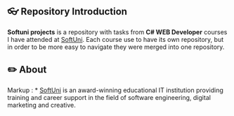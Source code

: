 ## :eyeglasses: Repository Introduction
**Softuni projects** is a repository with tasks from **C# WEB Developer** courses I have attended at [SoftUni](https://softuni.bg/ "SoftUni").
Each course use to have its own repository, but in order to be more easy to navigate they were merged into one repository.
## :pencil2: About
 Markup : * [SoftUni](https://softuni.bg/ "SoftUni") is an award-winning educational IT institution providing training and career support in the field of software engineering, digital marketing and creative.
